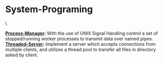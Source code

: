 # System-Programing
\

**[Process-Manager](./Process-Manager):** With the use of UNIX Signal Handling control a set of stopped/running worker processes
  to transmit data over named pipes.
**[Threaded-Server](./Threaded-Server):** Implement a server which accepts connections from multiple clients, and utilizes a thread pool to transfer all       files in directory asked by client.
